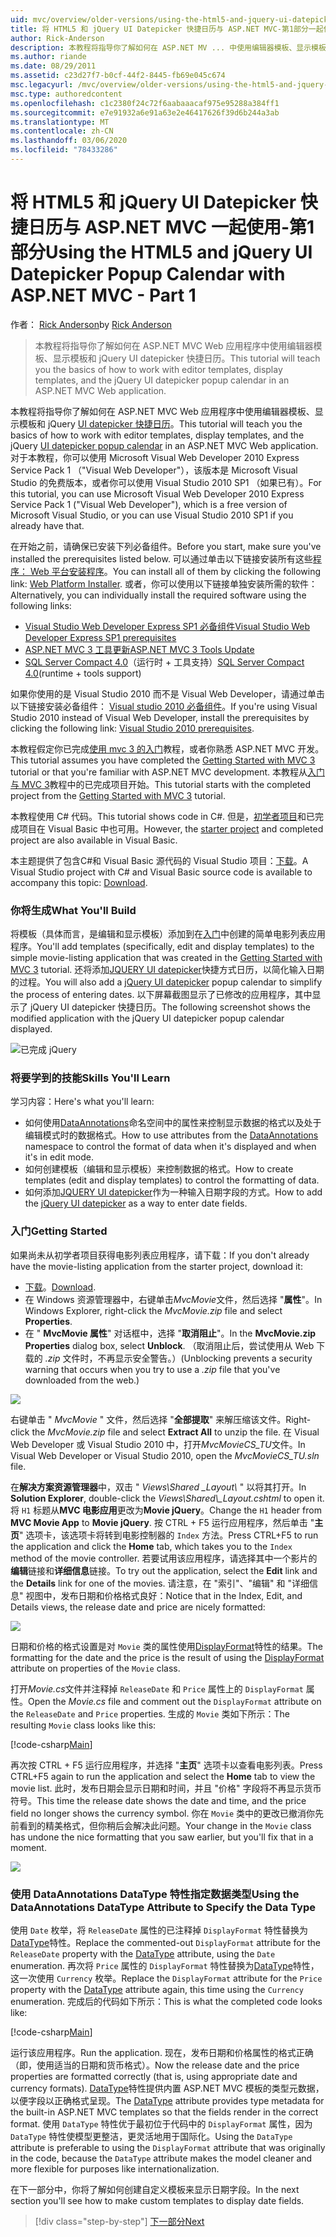 ```yaml
---
uid: mvc/overview/older-versions/using-the-html5-and-jquery-ui-datepicker-popup-calendar-with-aspnet-mvc/using-the-html5-and-jquery-ui-datepicker-popup-calendar-with-aspnet-mvc-part-1
title: 将 HTML5 和 jQuery UI Datepicker 快捷日历与 ASP.NET MVC-第1部分一起使用 |Microsoft Docs
author: Rick-Anderson
description: 本教程将指导你了解如何在 ASP.NET MV ... 中使用编辑器模板、显示模板和 jQuery UI datepicker 快捷日历
ms.author: riande
ms.date: 08/29/2011
ms.assetid: c23d27f7-b0cf-44f2-8445-fb69e045c674
msc.legacyurl: /mvc/overview/older-versions/using-the-html5-and-jquery-ui-datepicker-popup-calendar-with-aspnet-mvc/using-the-html5-and-jquery-ui-datepicker-popup-calendar-with-aspnet-mvc-part-1
msc.type: authoredcontent
ms.openlocfilehash: c1c2380f24c72f6aabaaacaf975e95288a384ff1
ms.sourcegitcommit: e7e91932a6e91a63e2e46417626f39d6b244a3ab
ms.translationtype: MT
ms.contentlocale: zh-CN
ms.lasthandoff: 03/06/2020
ms.locfileid: "78433286"
---
```

# <a name="using-the-html5-and-jquery-ui-datepicker-popup-calendar-with-aspnet-mvc---part-1"></a><span data-ttu-id="1dcc4-103">将 HTML5 和 jQuery UI Datepicker 快捷日历与 ASP.NET MVC 一起使用-第1部分</span><span class="sxs-lookup"><span data-stu-id="1dcc4-103">Using the HTML5 and jQuery UI Datepicker Popup Calendar with ASP.NET MVC - Part 1</span></span>

<span data-ttu-id="1dcc4-104">作者： [Rick Anderson](https://twitter.com/RickAndMSFT)</span><span class="sxs-lookup"><span data-stu-id="1dcc4-104">by [Rick Anderson](https://twitter.com/RickAndMSFT)</span></span>

> <span data-ttu-id="1dcc4-105">本教程将指导你了解如何在 ASP.NET MVC Web 应用程序中使用编辑器模板、显示模板和 jQuery UI datepicker 快捷日历。</span><span class="sxs-lookup"><span data-stu-id="1dcc4-105">This tutorial will teach you the basics of how to work with editor templates, display templates, and the jQuery UI datepicker popup calendar in an ASP.NET MVC Web application.</span></span>

<span data-ttu-id="1dcc4-106">本教程将指导你了解如何在 ASP.NET MVC Web 应用程序中使用编辑器模板、显示模板和 jQuery [UI datepicker 快捷日历](http://plugins.jquery.com/project/datepicker)。</span><span class="sxs-lookup"><span data-stu-id="1dcc4-106">This tutorial will teach you the basics of how to work with editor templates, display templates, and the jQuery [UI datepicker popup calendar](http://plugins.jquery.com/project/datepicker) in an ASP.NET MVC Web application.</span></span> <span data-ttu-id="1dcc4-107">对于本教程，你可以使用 Microsoft Visual Web Developer 2010 Express Service Pack 1 （&quot;Visual Web Developer&quot;），该版本是 Microsoft Visual Studio 的免费版本，或者你可以使用 Visual Studio 2010 SP1 （如果已有）。</span><span class="sxs-lookup"><span data-stu-id="1dcc4-107">For this tutorial, you can use Microsoft Visual Web Developer 2010 Express Service Pack 1 (&quot;Visual Web Developer&quot;), which is a free version of Microsoft Visual Studio, or you can use Visual Studio 2010 SP1 if you already have that.</span></span>

<span data-ttu-id="1dcc4-108">在开始之前，请确保已安装下列必备组件。</span><span class="sxs-lookup"><span data-stu-id="1dcc4-108">Before you start, make sure you've installed the prerequisites listed below.</span></span> <span data-ttu-id="1dcc4-109">可以通过单击以下链接安装所有这些[程序： Web 平台安装程序](https://www.microsoft.com/web/gallery/install.aspx?appid=VWD2010SP1Pack)。</span><span class="sxs-lookup"><span data-stu-id="1dcc4-109">You can install all of them by clicking the following link: [Web Platform Installer](https://www.microsoft.com/web/gallery/install.aspx?appid=VWD2010SP1Pack).</span></span> <span data-ttu-id="1dcc4-110">或者，你可以使用以下链接单独安装所需的软件：</span><span class="sxs-lookup"><span data-stu-id="1dcc4-110">Alternatively, you can individually install the required software using the following links:</span></span>

- [<span data-ttu-id="1dcc4-111">Visual Studio Web Developer Express SP1 必备组件</span><span class="sxs-lookup"><span data-stu-id="1dcc4-111">Visual Studio Web Developer Express SP1 prerequisites</span></span>](https://www.microsoft.com/web/gallery/install.aspx?appid=VWD2010SP1Pack)
- [<span data-ttu-id="1dcc4-112">ASP.NET MVC 3 工具更新</span><span class="sxs-lookup"><span data-stu-id="1dcc4-112">ASP.NET MVC 3 Tools Update</span></span>](https://www.microsoft.com/web/gallery/install.aspx?appsxml=&amp;appid=MVC3)
- <span data-ttu-id="1dcc4-113">[SQL Server Compact 4.0](https://www.microsoft.com/web/gallery/install.aspx?appid=SQLCE;SQLCEVSTools_4_0)（运行时 + 工具支持）</span><span class="sxs-lookup"><span data-stu-id="1dcc4-113">[SQL Server Compact 4.0](https://www.microsoft.com/web/gallery/install.aspx?appid=SQLCE;SQLCEVSTools_4_0)(runtime + tools support)</span></span>

<span data-ttu-id="1dcc4-114">如果你使用的是 Visual Studio 2010 而不是 Visual Web Developer，请通过单击以下链接安装必备组件： [Visual studio 2010 必备组件](https://www.microsoft.com/web/gallery/install.aspx?appsxml=&amp;appid=VS2010SP1Pack)。</span><span class="sxs-lookup"><span data-stu-id="1dcc4-114">If you're using Visual Studio 2010 instead of Visual Web Developer, install the prerequisites by clicking the following link: [Visual Studio 2010 prerequisites](https://www.microsoft.com/web/gallery/install.aspx?appsxml=&amp;appid=VS2010SP1Pack).</span></span>

<span data-ttu-id="1dcc4-115">本教程假定你已完成[使用 mvc 3 的入门](../getting-started-with-aspnet-mvc3/cs/intro-to-aspnet-mvc-3.md)教程，或者你熟悉 ASP.NET MVC 开发。</span><span class="sxs-lookup"><span data-stu-id="1dcc4-115">This tutorial assumes you have completed the [Getting Started with MVC 3](../getting-started-with-aspnet-mvc3/cs/intro-to-aspnet-mvc-3.md) tutorial or that you're familiar with ASP.NET MVC development.</span></span> <span data-ttu-id="1dcc4-116">本教程从[入门与 MVC 3](../getting-started-with-aspnet-mvc3/cs/intro-to-aspnet-mvc-3.md)教程中的已完成项目开始。</span><span class="sxs-lookup"><span data-stu-id="1dcc4-116">This tutorial starts with the completed project from the [Getting Started with MVC 3](../getting-started-with-aspnet-mvc3/cs/intro-to-aspnet-mvc-3.md) tutorial.</span></span>

<span data-ttu-id="1dcc4-117">本教程使用 C# 代码。</span><span class="sxs-lookup"><span data-stu-id="1dcc4-117">This tutorial shows code in C#.</span></span> <span data-ttu-id="1dcc4-118">但是，[初学者项目](https://archive.msdn.microsoft.com/Project/Download/FileDownload.aspx?ProjectName=aspnetmvcsamples&amp;DownloadId=15800)和已完成项目在 Visual Basic 中也可用。</span><span class="sxs-lookup"><span data-stu-id="1dcc4-118">However, the [starter project](https://archive.msdn.microsoft.com/Project/Download/FileDownload.aspx?ProjectName=aspnetmvcsamples&amp;DownloadId=15800) and completed project are also available in Visual Basic.</span></span>

<span data-ttu-id="1dcc4-119">本主题提供了包含C#和 Visual Basic 源代码的 Visual Studio 项目：[下载](https://archive.msdn.microsoft.com/Project/Download/FileDownload.aspx?ProjectName=aspnetmvcsamples&amp;DownloadId=15800)。</span><span class="sxs-lookup"><span data-stu-id="1dcc4-119">A Visual Studio project with C# and Visual Basic source code is available to accompany this topic: [Download](https://archive.msdn.microsoft.com/Project/Download/FileDownload.aspx?ProjectName=aspnetmvcsamples&amp;DownloadId=15800).</span></span>

### <a name="what-youll-build"></a><span data-ttu-id="1dcc4-120">你将生成</span><span class="sxs-lookup"><span data-stu-id="1dcc4-120">What You'll Build</span></span>

<span data-ttu-id="1dcc4-121">将模板（具体而言，是编辑和显示模板）添加到在[入门](../getting-started-with-aspnet-mvc3/cs/intro-to-aspnet-mvc-3.md)中创建的简单电影列表应用程序。</span><span class="sxs-lookup"><span data-stu-id="1dcc4-121">You'll add templates (specifically, edit and display templates) to the simple movie-listing application that was created in the [Getting Started with MVC 3](../getting-started-with-aspnet-mvc3/cs/intro-to-aspnet-mvc-3.md) tutorial.</span></span> <span data-ttu-id="1dcc4-122">还将添加[JQUERY UI datepicker](http://jqueryui.com/demos/datepicker/)快捷方式日历，以简化输入日期的过程。</span><span class="sxs-lookup"><span data-stu-id="1dcc4-122">You will also add a [jQuery UI datepicker](http://jqueryui.com/demos/datepicker/) popup calendar to simplify the process of entering dates.</span></span> <span data-ttu-id="1dcc4-123">以下屏幕截图显示了已修改的应用程序，其中显示了 jQuery UI datepicker 快捷日历。</span><span class="sxs-lookup"><span data-stu-id="1dcc4-123">The following screenshot shows the modified application with the jQuery UI datepicker popup calendar displayed.</span></span>

![已完成 jQuery](using-the-html5-and-jquery-ui-datepicker-popup-calendar-with-aspnet-mvc-part-1/_static/image1.png)

### <a name="skills-youll-learn"></a><span data-ttu-id="1dcc4-125">将要学到的技能</span><span class="sxs-lookup"><span data-stu-id="1dcc4-125">Skills You'll Learn</span></span>

<span data-ttu-id="1dcc4-126">学习内容：</span><span class="sxs-lookup"><span data-stu-id="1dcc4-126">Here's what you'll learn:</span></span>

- <span data-ttu-id="1dcc4-127">如何使用[DataAnnotations](https://msdn.microsoft.com/library/system.componentmodel.dataannotations.aspx)命名空间中的属性来控制显示数据的格式以及处于编辑模式时的数据格式。</span><span class="sxs-lookup"><span data-stu-id="1dcc4-127">How to use attributes from the [DataAnnotations](https://msdn.microsoft.com/library/system.componentmodel.dataannotations.aspx) namespace to control the format of data when it's displayed and when it's in edit mode.</span></span>
- <span data-ttu-id="1dcc4-128">如何创建模板（编辑和显示模板）来控制数据的格式。</span><span class="sxs-lookup"><span data-stu-id="1dcc4-128">How to create templates (edit and display templates) to control the formatting of data.</span></span>
- <span data-ttu-id="1dcc4-129">如何添加[JQUERY UI datepicker](http://jqueryui.com/demos/datepicker/)作为一种输入日期字段的方式。</span><span class="sxs-lookup"><span data-stu-id="1dcc4-129">How to add the [jQuery UI datepicker](http://jqueryui.com/demos/datepicker/) as a way to enter date fields.</span></span>

### <a name="getting-started"></a><span data-ttu-id="1dcc4-130">入门</span><span class="sxs-lookup"><span data-stu-id="1dcc4-130">Getting Started</span></span>

<span data-ttu-id="1dcc4-131">如果尚未从初学者项目获得电影列表应用程序，请下载：</span><span class="sxs-lookup"><span data-stu-id="1dcc4-131">If you don't already have the movie-listing application from the starter project, download it:</span></span> 

* <span data-ttu-id="1dcc4-132">[下载](https://code.msdn.microsoft.com/Introduction-to-MVC-3-10d1b098)。</span><span class="sxs-lookup"><span data-stu-id="1dcc4-132">[Download](https://code.msdn.microsoft.com/Introduction-to-MVC-3-10d1b098).</span></span>
* <span data-ttu-id="1dcc4-133">在 Windows 资源管理器中，右键单击*MvcMovie*文件，然后选择 "**属性**"。</span><span class="sxs-lookup"><span data-stu-id="1dcc4-133">In Windows Explorer, right-click the *MvcMovie.zip* file and select **Properties**.</span></span> 
* <span data-ttu-id="1dcc4-134">在 " **MvcMovie 属性**" 对话框中，选择 "**取消阻止**"。</span><span class="sxs-lookup"><span data-stu-id="1dcc4-134">In the **MvcMovie.zip Properties** dialog box, select **Unblock**.</span></span> <span data-ttu-id="1dcc4-135">（取消阻止后，尝试使用从 Web 下载的 *.zip* 文件时，不再显示安全警告。）</span><span class="sxs-lookup"><span data-stu-id="1dcc4-135">(Unblocking prevents a security warning that occurs when you try to use a *.zip* file that you've downloaded from the web.)</span></span>

![](using-the-html5-and-jquery-ui-datepicker-popup-calendar-with-aspnet-mvc-part-1/_static/image2.png)

<span data-ttu-id="1dcc4-136">右键单击 " *MvcMovie* " 文件，然后选择 "**全部提取**" 来解压缩该文件。</span><span class="sxs-lookup"><span data-stu-id="1dcc4-136">Right-click the *MvcMovie.zip* file and select **Extract All** to unzip the file.</span></span> <span data-ttu-id="1dcc4-137">在 Visual Web Developer 或 Visual Studio 2010 中，打开*MvcMovieCS\_TU*文件。</span><span class="sxs-lookup"><span data-stu-id="1dcc4-137">In Visual Web Developer or Visual Studio 2010, open the *MvcMovieCS\_TU.sln* file.</span></span>

<span data-ttu-id="1dcc4-138">在**解决方案资源管理器**中，双击 " *Views\Shared _Layout\\* " 以将其打开。</span><span class="sxs-lookup"><span data-stu-id="1dcc4-138">In **Solution Explorer**, double-click the *Views\Shared\\_Layout.cshtml* to open it.</span></span> <span data-ttu-id="1dcc4-139">将 `H1` 标题从**MVC 电影应用**更改为**Movie jQuery**。</span><span class="sxs-lookup"><span data-stu-id="1dcc4-139">Change the `H1` header from **MVC Movie App** to **Movie jQuery**.</span></span> <span data-ttu-id="1dcc4-140">按 CTRL + F5 运行应用程序，然后单击 "**主页**" 选项卡，该选项卡将转到电影控制器的 `Index` 方法。</span><span class="sxs-lookup"><span data-stu-id="1dcc4-140">Press CTRL+F5 to run the application and click the **Home** tab, which takes you to the `Index` method of the movie controller.</span></span> <span data-ttu-id="1dcc4-141">若要试用该应用程序，请选择其中一个影片的**编辑**链接和**详细信息**链接。</span><span class="sxs-lookup"><span data-stu-id="1dcc4-141">To try out the application, select the **Edit** link and the **Details** link for one of the movies.</span></span> <span data-ttu-id="1dcc4-142">请注意，在 "索引"、"编辑" 和 "详细信息" 视图中，发布日期和价格格式良好：</span><span class="sxs-lookup"><span data-stu-id="1dcc4-142">Notice that in the Index, Edit, and Details views, the release date and price are nicely formatted:</span></span>

![](using-the-html5-and-jquery-ui-datepicker-popup-calendar-with-aspnet-mvc-part-1/_static/image3.png)

<span data-ttu-id="1dcc4-143">日期和价格的格式设置是对 `Movie` 类的属性使用[DisplayFormat](https://msdn.microsoft.com/library/system.componentmodel.dataannotations.displayformatattribute.aspx)特性的结果。</span><span class="sxs-lookup"><span data-stu-id="1dcc4-143">The formatting for the date and the price is the result of using the [DisplayFormat](https://msdn.microsoft.com/library/system.componentmodel.dataannotations.displayformatattribute.aspx) attribute on properties of the `Movie` class.</span></span>

<span data-ttu-id="1dcc4-144">打开*Movie.cs*文件并注释掉 `ReleaseDate` 和 `Price` 属性上的 `DisplayFormat` 属性。</span><span class="sxs-lookup"><span data-stu-id="1dcc4-144">Open the *Movie.cs* file and comment out the `DisplayFormat` attribute on the `ReleaseDate` and `Price` properties.</span></span> <span data-ttu-id="1dcc4-145">生成的 `Movie` 类如下所示：</span><span class="sxs-lookup"><span data-stu-id="1dcc4-145">The resulting `Movie` class looks like this:</span></span>

[!code-csharp[Main](using-the-html5-and-jquery-ui-datepicker-popup-calendar-with-aspnet-mvc-part-1/samples/sample1.cs)]

<span data-ttu-id="1dcc4-146">再次按 CTRL + F5 运行应用程序，并选择 "**主页**" 选项卡以查看电影列表。</span><span class="sxs-lookup"><span data-stu-id="1dcc4-146">Press CTRL+F5 again to run the application and select the **Home** tab to view the movie list.</span></span> <span data-ttu-id="1dcc4-147">此时，发布日期会显示日期和时间，并且 "价格" 字段将不再显示货币符号。</span><span class="sxs-lookup"><span data-stu-id="1dcc4-147">This time the release date shows the date and time, and the price field no longer shows the currency symbol.</span></span> <span data-ttu-id="1dcc4-148">你在 `Movie` 类中的更改已撤消你先前看到的精美格式，但你稍后会解决此问题。</span><span class="sxs-lookup"><span data-stu-id="1dcc4-148">Your change in the `Movie` class has undone the nice formatting that you saw earlier, but you'll fix that in a moment.</span></span>

![](using-the-html5-and-jquery-ui-datepicker-popup-calendar-with-aspnet-mvc-part-1/_static/image4.png)

### <a name="using-the-dataannotations-datatype-attribute-to-specify-the-data-type"></a><span data-ttu-id="1dcc4-149">使用 DataAnnotations DataType 特性指定数据类型</span><span class="sxs-lookup"><span data-stu-id="1dcc4-149">Using the DataAnnotations DataType Attribute to Specify the Data Type</span></span>

<span data-ttu-id="1dcc4-150">使用 `Date` 枚举，将 `ReleaseDate` 属性的已注释掉 `DisplayFormat` 特性替换为[DataType](https://msdn.microsoft.com/library/system.componentmodel.dataannotations.datatype.aspx)特性。</span><span class="sxs-lookup"><span data-stu-id="1dcc4-150">Replace the commented-out `DisplayFormat` attribute for the `ReleaseDate` property with the [DataType](https://msdn.microsoft.com/library/system.componentmodel.dataannotations.datatype.aspx) attribute, using the `Date` enumeration.</span></span> <span data-ttu-id="1dcc4-151">再次将 `Price` 属性的 `DisplayFormat` 特性替换为[DataType](https://msdn.microsoft.com/library/system.componentmodel.dataannotations.datatype.aspx)特性，这一次使用 `Currency` 枚举。</span><span class="sxs-lookup"><span data-stu-id="1dcc4-151">Replace the `DisplayFormat` attribute for the `Price` property with the [DataType](https://msdn.microsoft.com/library/system.componentmodel.dataannotations.datatype.aspx) attribute again, this time using the `Currency` enumeration.</span></span> <span data-ttu-id="1dcc4-152">完成后的代码如下所示：</span><span class="sxs-lookup"><span data-stu-id="1dcc4-152">This is what the completed code looks like:</span></span>

[!code-csharp[Main](using-the-html5-and-jquery-ui-datepicker-popup-calendar-with-aspnet-mvc-part-1/samples/sample2.cs)]

<span data-ttu-id="1dcc4-153">运行该应用程序。</span><span class="sxs-lookup"><span data-stu-id="1dcc4-153">Run the application.</span></span> <span data-ttu-id="1dcc4-154">现在，发布日期和价格属性的格式正确（即，使用适当的日期和货币格式）。</span><span class="sxs-lookup"><span data-stu-id="1dcc4-154">Now the release date and the price properties are formatted correctly (that is, using appropriate date and currency formats).</span></span> <span data-ttu-id="1dcc4-155">[DataType](https://msdn.microsoft.com/library/system.componentmodel.dataannotations.datatype.aspx)特性提供内置 ASP.NET MVC 模板的类型元数据，以便字段以正确格式呈现。</span><span class="sxs-lookup"><span data-stu-id="1dcc4-155">The [DataType](https://msdn.microsoft.com/library/system.componentmodel.dataannotations.datatype.aspx) attribute provides type metadata for the built-in ASP.NET MVC templates so that the fields render in the correct format.</span></span> <span data-ttu-id="1dcc4-156">使用 `DataType` 特性优于最初位于代码中的 `DisplayFormat` 属性，因为 `DataType` 特性使模型更整洁，更灵活地用于国际化。</span><span class="sxs-lookup"><span data-stu-id="1dcc4-156">Using the `DataType` attribute is preferable to using the `DisplayFormat` attribute that was originally in the code, because the `DataType` attribute makes the model cleaner and more flexible for purposes like internationalization.</span></span>

<span data-ttu-id="1dcc4-157">在下一部分中，你将了解如何创建自定义模板来显示日期字段。</span><span class="sxs-lookup"><span data-stu-id="1dcc4-157">In the next section you'll see how to make custom templates to display date fields.</span></span>

> [!div class="step-by-step"]
> [<span data-ttu-id="1dcc4-158">下一部分</span><span class="sxs-lookup"><span data-stu-id="1dcc4-158">Next</span></span>](using-the-html5-and-jquery-ui-datepicker-popup-calendar-with-aspnet-mvc-part-2.md)
